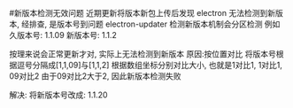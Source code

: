 #新版本检测无效问题
近期更新将版本新包上传后发现 electron 无法检测到新版本, 经排查, 是版本号到问题 
electron-updater 检测新版本机制会分区检测 
例如 
久版本号: 1.1.09 
新版本号: 1.1.2

按理来说会正常更新才对, 实际上无法检测到新版本 
原因:按位置对比 
将版本号根据逗号分隔成[1,1,09]与[1,1,2] 
根据数组坐标分别对比大小, 也就是1对比1, 1对比1, 09对比2 由于09对比2大于2, 因此新版本检测失败

解决: 将新版本号改成: 1.1.20
